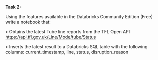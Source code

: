**Task 2:**

Using the features available in the Databricks Community Edition (Free) write a notebook that:

• Obtains the latest Tube line reports from the TFL Open API https://api.tfl.gov.uk/Line/Mode/tube/Status

• Inserts the latest result to a Databricks SQL table with the following columns: current_timestamp, line, status, disruption_reason
